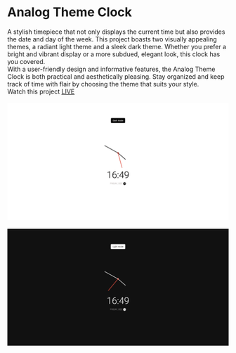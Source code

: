 # Analog Theme Clock
A stylish timepiece that not only displays the current time but also provides the date and day of the week. This project boasts two visually appealing themes, a radiant light theme and a sleek dark theme. Whether you prefer a bright and vibrant display or a more subdued, elegant look, this clock has you covered. 
<br/>
With a user-friendly design and informative features, the Analog Theme Clock is both practical and aesthetically pleasing. Stay organized and keep track of time with flair by choosing the theme that suits your style.
<br/>
Watch this project [LIVE](https://mohammadkiaei.github.io/analog-theme-clock/)
<br/>
<br/>
![Light Mode](https://github.com/mohammadkiaei/analog-theme-clock/blob/master/LightThemeClock.png)
<br/>
<br/>
![Dark Mode](https://github.com/mohammadkiaei/analog-theme-clock/blob/master/DarkThemeClock.png)
